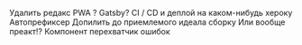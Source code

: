 Удалить редакс
PWA ? 
Gatsby?
CI / CD и деплой на каком-нибудь хероку
Автопрефиксер
Допилить до приемлемого идеала сборку
Или вообще преакт!?
Компонент перехватчик ошибок